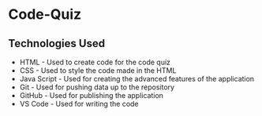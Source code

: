 # Code-Quiz

## Technologies Used
- HTML - Used to create code for the code quiz
- CSS - Used to style the code made in the HTML
- Java Script - Used for creating the advanced features of the application
- Git - Used for pushing data up to the repository
- GitHub - Used for publishing the application
- VS Code - Used for writing the code